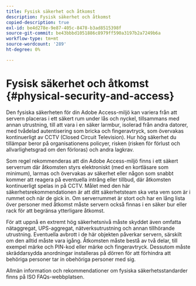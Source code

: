 ```yaml
---
title: Fysisk säkerhet och åtkomst
description: Fysisk säkerhet och åtkomst
copied-description: true
exl-id: be4d278e-9e87-405c-8478-b3ad8515398f
source-git-commit: be43bbbd1051886c8979ff590a3197b2a7249b6a
workflow-type: tm+mt
source-wordcount: '289'
ht-degree: 0%

---
```


# Fysisk säkerhet och åtkomst {#physical-security-and-access}

Den fysiska säkerheten för din Adobe Access-miljö kan variera från att servern placeras i ett säkert rum under lås och nyckel, tillsammans med annan utrustning, till att vara i en säker larmbur, isolerad från andra datorer, med tvådelad autentisering som bricka och fingeravtryck, som övervakas kontinuerligt av CCTV (Closed Circuit Television). Hur hög säkerhet du tillämpar beror på organisationens policyer, risken (risken för förlust och allvarlighetsgrad om den förloras) och andra lagkrav.

Som regel rekommenderas att din Adobe Access-miljö finns i ett säkert serverrum där åtkomsten styrs elektroniskt (med en kortläsare som minimum), larmas och övervakas av säkerhet eller någon som snabbt kommer att reagera på eventuella intrång eller tillbud, där åtkomsten kontinuerligt spelas in på CCTV. Målet med den här säkerhetsrekommendationen är att ditt säkerhetsteam ska veta vem som är i rummet och när de gick in. Om serverrummet är stort och har en lång lista över personer med åtkomst måste servern också finnas i en säker bur eller rack för att begränsa ytterligare åtkomst.

För att uppnå en extremt hög säkerhetsnivå måste skyddet även omfatta nätaggregat, UPS-aggregat, nätverksutrustning och annan tillhörande utrustning. Eventuella avbrott i de här objekten påverkar servern, särskilt om den alltid måste vara igång. Åtkomsten måste bestå av två delar, till exempel märke och PIN-kod eller märke och fingeravtryck. Dessutom måste skräddarsydda anordningar installeras på dörren för att förhindra att behöriga personer tar in obehöriga personer med sig.

Allmän information och rekommendationer om fysiska säkerhetsstandarder finns på ISO FAQs-webbplatsen.
